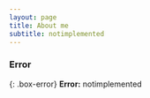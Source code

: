 ```yaml
---
layout: page
title: About me
subtitle: notimplemented
---
```


### Error

{: .box-error}
**Error:** notimplemented